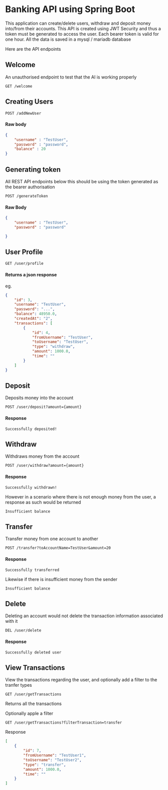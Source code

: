 # Banking API using Spring Boot

This application can create/delete users, withdraw and deposit money into/from their accounts. This API is created using JWT Security and thus a token must be generated to access the user. Each bearer token is valid for one hour. All the data is saved in a mysql / mariadb database

Here are the API endpoints

Welcome
---
An unauthorised endpoint to test that the AI is working properly
```http
GET /welcome
```
Creating Users
---
```http
POST /addNewUser
```
#### Raw body
```json
{
    "username" : "TestUser",
    "password" : "password",
    "balance" : 20
}
```

Generating token
---
All REST API endpoints below this should be using the token generated as the bearer authorisation
```http
POST /generateToken
```
#### Raw Body
```json
{
    "username" : "TestUser",
    "password" : "password"

}

```

User Profile
---
```http
GET /user/profile
```
#### Returns a json response
eg.

```json
{
    "id": 3,
    "username": "TestUser",
    "password": "...",
    "balance": 48950.0,
    "createdAt": "2",
    "transactions": [
        {
            "id": 4,
            "fromUsername": "TestUser",
            "toUsername": "TestUser",
            "type": "withdraw",
            "amount": 1000.0,
            "time": ""
        }
    ]
}

```

Deposit
---
Deposits money into the account

```http
POST /user/deposit?amount={amount}
```
#### Response
```
Successfully deposited!
```

Withdraw
---
Withdraws money from the account

```http
POST /user/withdraw?amount={amount}
```
#### Response
```
Successfully withdrawn!
```
However in a scenario where there is not enough money from the user, a response as such would be returned
```
Insufficient balance
```

Transfer
---
Transfer money from one account to another
```http
POST /transfer?toAccountName=TestUser&amount=20
```

#### Response
```
Successfully transferred
```
Likewise if there is insufficient money from the sender
```
Insufficient balance
```

Delete
---
Deleting an account would not delete the transaction information associated with it

```http
DEL /user/delete
```

#### Response
```
Successfully deleted user
```

View Transactions
---
View the transactions regarding the user, and optionally add a filter to the tranfer types
```http
GET /user/getTransactions
```
Returns all the transactions

Optionally apple a filter

```http
GET /user/getTransactions?filterTransaction=transfer
```

Response
```json
[
    {
        "id": 7,
        "fromUsername": "TestUser1",
        "toUsername": "TestUser2",
        "type": "transfer",
        "amount": 1000.0,
        "time": ""
    }
]
```